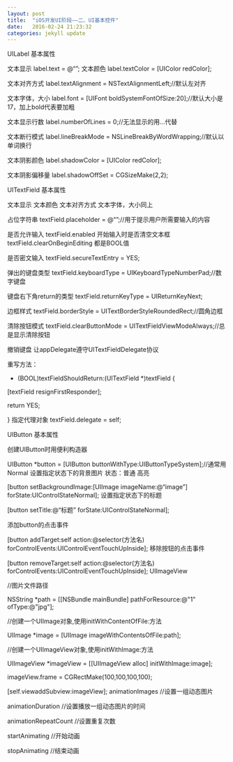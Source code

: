 ```yaml
---
layout: post
title:  "iOS开发UI阶段——二、UI基本控件"
date:   2016-02-24 21:23:32
categories: jekyll update
---
```

UILabel 基本属性

文本显示 label.text = @“”;              文本颜色 label.textColor = [UIColor redColor];

文本对齐方式 label.textAlignment = NSTextAlignmentLeft;//默认左对齐

文本字体，大小 label.font = [UIFont boldSystemFontOfSize:20];//默认大小是17，加上bold代表要加粗

文本显示行数 label.numberOfLines = 0;//无法显示的用…代替

文本断行模式 label.lineBreakMode = NSLineBreakByWordWrapping;//默认以单词换行

文本阴影颜色 label.shadowColor = [UIColor redColor];

文本阴影偏移量 label.shadowOffSet = CGSizeMake(2,2);

UITextField 基本属性

文本显示 文本颜色 文本对齐方式 文本字体，大小同上

占位字符串 textField.placeholder = @“”;//用于提示用户所需要输入的内容

是否允许输入 textField.enabled  开始输入时是否清空文本框 textField.clearOnBeginEditing   都是BOOL值

是否密文输入 textField.secureTextEntry = YES;

弹出的键盘类型 textField.keyboardType = UIKeyboardTypeNumberPad;//数字键盘

键盘右下角return的类型 textField.returnKeyType = UIReturnKeyNext;

边框样式 textField.borderStyle = UITextBorderStyleRoundedRect;//圆角边框

清除按钮模式 textField.clearButtonMode = UITextFieldViewModeAlways;//总是显示清除按钮

撤销键盘  让appDelegate遵守UITextFieldDelegate协议

重写方法：

- (BOOL)textFieldShouldReturn:(UITextField *)textField {

[textField resignFirstResponder];

return YES;

}
指定代理对象 textField.delegate = self;






UIButton 基本属性

创建UIButton时用便利构造器

UIButton *button = [UIButton buttonWithType:UIButtonTypeSystem];//通常用Normal
设置指定状态下的背景图片 状态：普通 高亮

[button setBackgroundImage:[UIImage imageName:@“image”] forState:UIControlStateNormal];
设置指定状态下的标题

[button setTitle:@“标题” forState:UIControlStateNormal];



添加button的点击事件

[button addTarget:self action:@selector(方法名) forControlEvents:UIControlEventTouchUpInside];
移除按钮的点击事件

[button removeTarget:self action:@selector(方法名) forControlEvents:UIControlEventTouchUpInside];
UIImageView

//图⽚文件路径

NSString *path = [[NSBundle mainBundle] pathForResource:@"1" ofType:@"jpg"];

//创建⼀个UIImage对象,使用initWithContentOfFile:方法

UIImage *image = [UIImage imageWithContentsOfFile:path];

//创建一个UIImageView对象,使用initWithImage:方法

UIImageView *imageView = [[UIImageView alloc] initWithImage:image];

imageView.frame = CGRectMake(100,100,100,100);

[self.viewaddSubview:imageView];
animationImages //设置一组动态图⽚

animationDuration //设置播放一组动态图片的时间

animationRepeatCount //设置重复次数

startAnimating //开始动画

stopAnimating //结束动画
